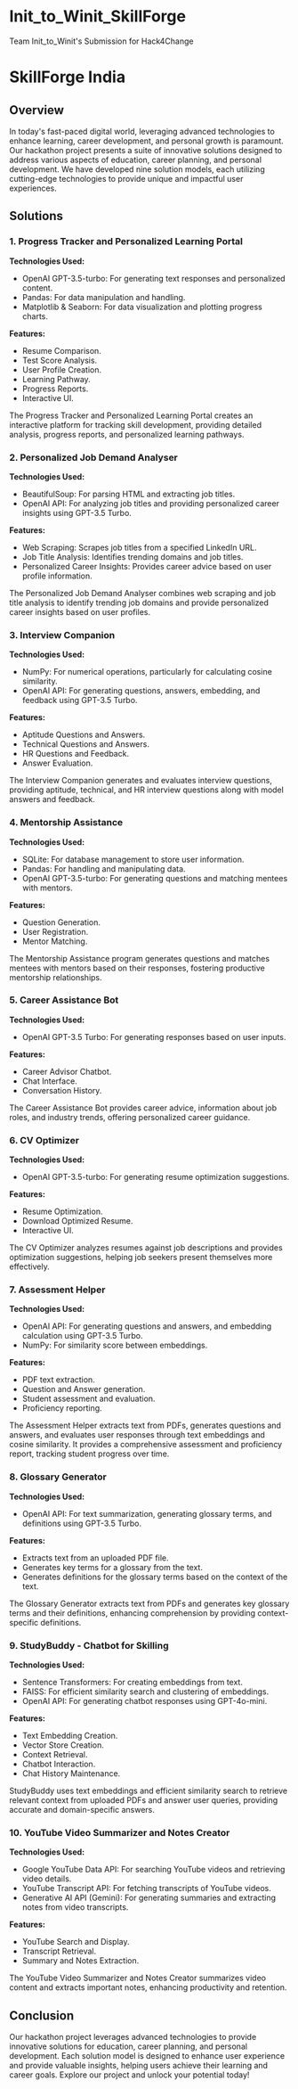 # Init_to_Winit_SkillForge
Team Init_to_Winit's Submission for Hack4Change

# SkillForge India

## Overview
In today's fast-paced digital world, leveraging advanced technologies to enhance learning, career development, and personal growth is paramount. Our hackathon project presents a suite of innovative solutions designed to address various aspects of education, career planning, and personal development. We have developed nine solution models, each utilizing cutting-edge technologies to provide unique and impactful user experiences.

## Solutions

### 1. Progress Tracker and Personalized Learning Portal
**Technologies Used:**
- OpenAI GPT-3.5-turbo: For generating text responses and personalized content.
- Pandas: For data manipulation and handling.
- Matplotlib & Seaborn: For data visualization and plotting progress charts.

**Features:**
- Resume Comparison.
- Test Score Analysis.
- User Profile Creation.
- Learning Pathway.
- Progress Reports.
- Interactive UI.

The Progress Tracker and Personalized Learning Portal creates an interactive platform for tracking skill development, providing detailed analysis, progress reports, and personalized learning pathways.

### 2. Personalized Job Demand Analyser
**Technologies Used:**
- BeautifulSoup: For parsing HTML and extracting job titles.
- OpenAI API: For analyzing job titles and providing personalized career insights using GPT-3.5 Turbo.

**Features:**
- Web Scraping: Scrapes job titles from a specified LinkedIn URL.
- Job Title Analysis: Identifies trending domains and job titles.
- Personalized Career Insights: Provides career advice based on user profile information.

The Personalized Job Demand Analyser combines web scraping and job title analysis to identify trending job domains and provide personalized career insights based on user profiles.

### 3. Interview Companion
**Technologies Used:**
- NumPy: For numerical operations, particularly for calculating cosine similarity.
- OpenAI API: For generating questions, answers, embedding, and feedback using GPT-3.5 Turbo.

**Features:**
- Aptitude Questions and Answers.
- Technical Questions and Answers.
- HR Questions and Feedback.
- Answer Evaluation.

The Interview Companion generates and evaluates interview questions, providing aptitude, technical, and HR interview questions along with model answers and feedback.

### 4. Mentorship Assistance
**Technologies Used:**
- SQLite: For database management to store user information.
- Pandas: For handling and manipulating data.
- OpenAI GPT-3.5-turbo: For generating questions and matching mentees with mentors.

**Features:**
- Question Generation.
- User Registration.
- Mentor Matching.

The Mentorship Assistance program generates questions and matches mentees with mentors based on their responses, fostering productive mentorship relationships.

### 5. Career Assistance Bot
**Technologies Used:**
- OpenAI GPT-3.5 Turbo: For generating responses based on user inputs.

**Features:**
- Career Advisor Chatbot.
- Chat Interface.
- Conversation History.

The Career Assistance Bot provides career advice, information about job roles, and industry trends, offering personalized career guidance.

### 6. CV Optimizer
**Technologies Used:**
- OpenAI GPT-3.5-turbo: For generating resume optimization suggestions.

**Features:**
- Resume Optimization.
- Download Optimized Resume.
- Interactive UI.

The CV Optimizer analyzes resumes against job descriptions and provides optimization suggestions, helping job seekers present themselves more effectively.

### 7. Assessment Helper
**Technologies Used:**
- OpenAI API: For generating questions and answers, and embedding calculation using GPT-3.5 Turbo.
- NumPy: For similarity score between embeddings.

**Features:**
- PDF text extraction.
- Question and Answer generation.
- Student assessment and evaluation.
- Proficiency reporting.

The Assessment Helper extracts text from PDFs, generates questions and answers, and evaluates user responses through text embeddings and cosine similarity. It provides a comprehensive assessment and proficiency report, tracking student progress over time.

### 8. Glossary Generator
**Technologies Used:**
- OpenAI API: For text summarization, generating glossary terms, and definitions using GPT-3.5 Turbo.

**Features:**
- Extracts text from an uploaded PDF file.
- Generates key terms for a glossary from the text.
- Generates definitions for the glossary terms based on the context of the text.

The Glossary Generator extracts text from PDFs and generates key glossary terms and their definitions, enhancing comprehension by providing context-specific definitions.

### 9. StudyBuddy - Chatbot for Skilling
**Technologies Used:**
- Sentence Transformers: For creating embeddings from text.
- FAISS: For efficient similarity search and clustering of embeddings.
- OpenAI API: For generating chatbot responses using GPT-4o-mini.

**Features:**
- Text Embedding Creation.
- Vector Store Creation.
- Context Retrieval.
- Chatbot Interaction.
- Chat History Maintenance.

StudyBuddy uses text embeddings and efficient similarity search to retrieve relevant context from uploaded PDFs and answer user queries, providing accurate and domain-specific answers.

### 10. YouTube Video Summarizer and Notes Creator
**Technologies Used:**
- Google YouTube Data API: For searching YouTube videos and retrieving video details.
- YouTube Transcript API: For fetching transcripts of YouTube videos.
- Generative AI API (Gemini): For generating summaries and extracting notes from video transcripts.

**Features:**
- YouTube Search and Display.
- Transcript Retrieval.
- Summary and Notes Extraction.

The YouTube Video Summarizer and Notes Creator summarizes video content and extracts important notes, enhancing productivity and retention.

## Conclusion
Our hackathon project leverages advanced technologies to provide innovative solutions for education, career planning, and personal development. Each solution model is designed to enhance user experience and provide valuable insights, helping users achieve their learning and career goals. Explore our project and unlock your potential today!

